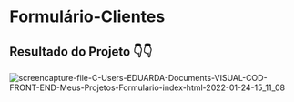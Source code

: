 # Formulário-Clientes

## Resultado do Projeto 👇👇

![screencapture-file-C-Users-EDUARDA-Documents-VISUAL-COD-FRONT-END-Meus-Projetos-Formulario-index-html-2022-01-24-15_11_08](https://user-images.githubusercontent.com/91372587/150840865-19566be1-a4eb-4c4b-8afb-9ff63feb5b3a.png)
